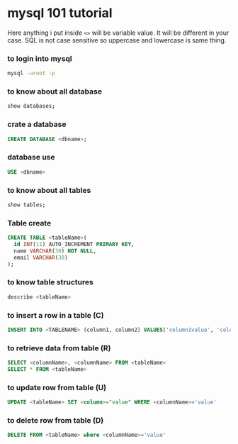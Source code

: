# mysql 101 tutorial     
Here anything i put inside `<>` will be variable value. It will be different in your case. SQL is not case sensitive so uppercase and lowercase is same thing.
### to login into mysql
~~~bash
mysql -uroot -p
~~~
### to know about all database
~~~bash
show databases;
~~~

### crate a database
~~~sql
CREATE DATABASE <dbname>;
~~~
### database use  
~~~sql
USE <dbname>
~~~

### to know about all tables
~~~bash
show tables;
~~~


### Table create
~~~sql
CREATE TABLE <tableName>(
  id INT(11) AUTO_INCREMENT PRIMARY KEY,
  name VARCHAR(30) NOT NULL,
  email VARCHAR(30)
);
~~~

### to know table structures
~~~bash
describe <tableName>
~~~


### to insert a row in a table (C)
~~~sql
INSERT INTO <TABLENAME> (column1, column2) VALUES('column1value', 'column2value');
~~~

### to retrieve data from table (R)

~~~sql
SELECT <columnName>, <columnName> FROM <tableName>
SELECT * FROM <tableName>
~~~

### to update row from table (U)
~~~sql
UPDATE <tableName> SET <column>="value" WHERE <columnName>='value'
~~~
### to delete row from table (D)
~~~sql
DELETE FROM <tableName> where <columnName>='value'
~~~
